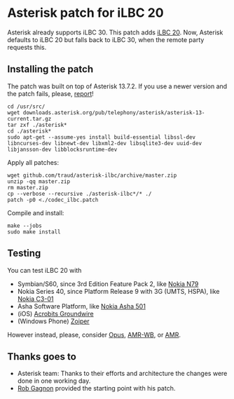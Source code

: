 # Asterisk patch for iLBC 20

Asterisk already supports iLBC 30. This patch adds [iLBC 20](http://tools.ietf.org/html/rfc3952). Now, Asterisk defaults to iLBC 20 but falls back to iLBC 30, when the remote party requests this.

## Installing the patch

The patch was built on top of Asterisk 13.7.2. If you use a newer version and the patch fails, please, [report](http://help.github.com/articles/creating-an-issue/)!

    cd /usr/src/
    wget downloads.asterisk.org/pub/telephony/asterisk/asterisk-13-current.tar.gz
    tar zxf ./asterisk*
    cd ./asterisk*
    sudo apt-get --assume-yes install build-essential libssl-dev libncurses-dev libnewt-dev libxml2-dev libsqlite3-dev uuid-dev libjansson-dev libblocksruntime-dev

Apply all patches:

    wget github.com/traud/asterisk-ilbc/archive/master.zip
    unzip -qq master.zip
    rm master.zip
    cp --verbose --recursive ./asterisk-ilbc*/* ./
    patch -p0 <./codec_ilbc.patch

Compile and install:

    make --jobs
    sudo make install

## Testing
You can test iLBC 20 with

* Symbian/S60, since 3rd Edition Feature Pack 2, like [Nokia N79](http://www.gsmarena.com/compare.php3?idPhone1=2497&idPhone2=2792&idPhone3=4021)
* Nokia Series 40, since Platform Release 9 with 3G (UMTS, HSPA), like [Nokia C3-01](http://www.gsmarena.com/compare.php3?&idPhone1=3479&idPhone2=4546&idPhone3=5663)
* Asha Software Platform, like [Nokia Asha 501](http://www.gsmarena.com/compare.php3?&idPhone2=5795&idPhone3=5794&idPhone1=5792)
* (iOS) [Acrobits Groundwire](http://itunes.apple.com/app/groundwire-business-caliber/id378503081?mt=8)
* (Windows Phone) [Zoiper](http://www.windowsphone.com/s?appid=9cc16f11-b78b-437d-87ec-578fa1660737)

However instead, please, consider [Opus](http://github.com/traud/asterisk-opus), [AMR-WB](http://github.com/traud/asterisk-amr), or [AMR](http://github.com/traud/asterisk-amr).

## Thanks goes to
* Asterisk team: Thanks to their efforts and architecture the changes were done in one working day.
* [Rob Gagnon](http://issues.asterisk.org/jira/browse/ASTERISK-18094) provided the starting point with his patch.